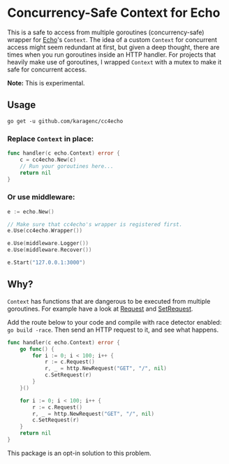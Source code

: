 # Concurrency-Safe Context for Echo

This is a safe to access from multiple goroutines (concurrency-safe) wrapper for [Echo](https://github.com/labstack/echo)'s `Context`. The idea of a custom `Context` for concurrent access might seem redundant at first, but given a deep thought, there are times when you run goroutines inside an HTTP handler. For projects that heavily make use of goroutines, I wrapped `Context` with a mutex to make it safe for concurrent access.

**Note:** This is experimental.

## Usage

`go get -u github.com/karagenc/cc4echo`

### Replace `Context` in place:
```go
func handler(c echo.Context) error {
	c = cc4echo.New(c)
	// Run your goroutines here...
	return nil
}
```

### Or use middleware:
```go
e := echo.New()

// Make sure that cc4echo's wrapper is registered first.
e.Use(cc4echo.Wrapper())

e.Use(middleware.Logger())
e.Use(middleware.Recover())

e.Start("127.0.0.1:3000")
```

## Why?

`Context` has functions that are dangerous to be executed from multiple goroutines. For example have a look at [Request](https://github.com/labstack/echo/blob/0ce73028d0815e0ecec80964cc2da42d98fafa33/context.go#L231) and [SetRequest](https://github.com/labstack/echo/blob/0ce73028d0815e0ecec80964cc2da42d98fafa33/context.go#L235).

Add the route below to your code and compile with race detector enabled: `go build -race`. Then send an HTTP request to it, and see what happens.

```go
func handler(c echo.Context) error {
	go func() {
		for i := 0; i < 100; i++ {
			r := c.Request()
			r, _ = http.NewRequest("GET", "/", nil)
			c.SetRequest(r)
		}
	}()

	for i := 0; i < 100; i++ {
		r := c.Request()
		r, _ = http.NewRequest("GET", "/", nil)
		c.SetRequest(r)
	}
	return nil
}
```

This package is an opt-in solution to this problem.
